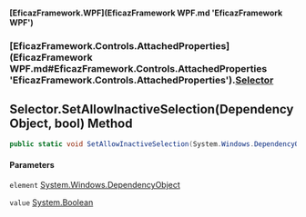 #### [EficazFramework.WPF](EficazFramework WPF.md 'EficazFramework WPF')
### [EficazFramework.Controls.AttachedProperties](EficazFramework WPF.md#EficazFramework.Controls.AttachedProperties 'EficazFramework.Controls.AttachedProperties').[Selector](EficazFramework.Controls.AttachedProperties/Selector.md 'EficazFramework.Controls.AttachedProperties.Selector')

## Selector.SetAllowInactiveSelection(DependencyObject, bool) Method

```csharp
public static void SetAllowInactiveSelection(System.Windows.DependencyObject element, bool value);
```
#### Parameters

<a name='EficazFramework.Controls.AttachedProperties.Selector.SetAllowInactiveSelection(System.Windows.DependencyObject,bool).element'></a>

`element` [System.Windows.DependencyObject](https://docs.microsoft.com/en-us/dotnet/api/System.Windows.DependencyObject 'System.Windows.DependencyObject')

<a name='EficazFramework.Controls.AttachedProperties.Selector.SetAllowInactiveSelection(System.Windows.DependencyObject,bool).value'></a>

`value` [System.Boolean](https://docs.microsoft.com/en-us/dotnet/api/System.Boolean 'System.Boolean')